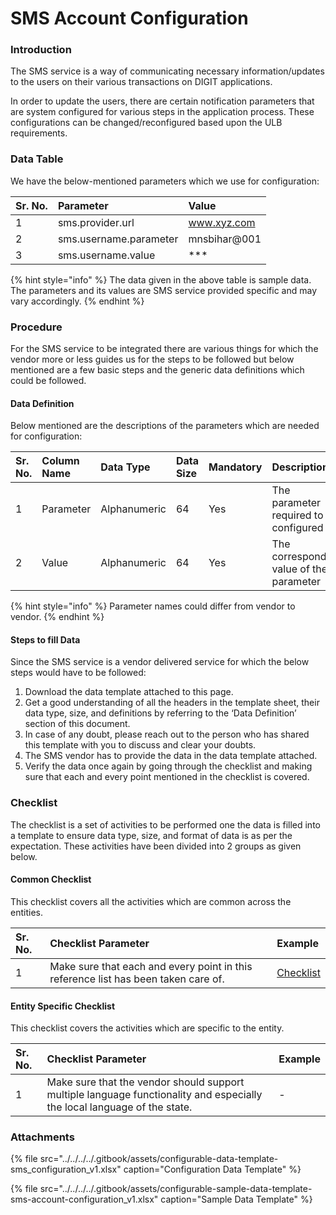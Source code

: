 # SMS Account Configuration

### Introduction

The SMS service is a way of communicating necessary information/updates to the users on their various transactions on DIGIT applications.

In order to update the users, there are certain notification parameters that are system configured for various steps in the application process. These configurations can be changed/reconfigured based upon the ULB requirements.

### Data Table

We have the below-mentioned parameters which we use for configuration:

| Sr. No. | Parameter | Value |
| :--- | :--- | :--- |
| 1 | sms.provider.url | www.xyz.com |
| 2 | sms.username.parameter | mnsbihar@001 |
| 3 | sms.username.value | \*\*\* |

{% hint style="info" %}
The data given in the above table is sample data. The parameters and its values are SMS service provided specific and may vary accordingly.
{% endhint %}

### Procedure

For the SMS service to be integrated there are various things for which the vendor more or less guides us for the steps to be followed but below mentioned are a few basic steps and the generic data definitions which could be followed.

#### Data Definition

Below mentioned are the descriptions of the parameters which are needed for configuration:

| Sr. No. | Column Name | Data Type | Data Size | Mandatory | Description |
| :--- | :--- | :--- | :--- | :--- | :--- |
| 1 | Parameter | Alphanumeric | 64 | Yes | The parameter required to be configured |
| 2 | Value | Alphanumeric | 64 | Yes | The corresponding value of the parameter |

{% hint style="info" %}
Parameter names could differ from vendor to vendor.
{% endhint %}

#### Steps to fill Data

Since the SMS service is a vendor delivered service for which the below steps would have to be followed:

1. Download the data template attached to this page.
2. Get a good understanding of all the headers in the template sheet, their data type, size, and definitions by referring to the ‘Data Definition’ section of this document.
3. In case of any doubt, please reach out to the person who has shared this template with you to discuss and clear your doubts.
4. The SMS vendor has to provide the data in the data template attached.
5. Verify the data once again by going through the checklist and making sure that each and every point mentioned in the checklist is covered.

### Checklist

The checklist is a set of activities to be performed one the data is filled into a template to ensure data type, size, and format of data is as per the expectation. These activities have been divided into 2 groups as given below.

#### Common Checklist

This checklist covers all the activities which are common across the entities.

| Sr. No. | Checklist Parameter | Example |
| :--- | :--- | :--- |
| 1 | Make sure that each and every point in this reference list has been taken care of. | [Checklist](../../module-setup/untitled-1/checklist.md) |

#### Entity Specific Checklist

This checklist covers the activities which are specific to the entity.

| Sr. No. | Checklist Parameter | Example |
| :--- | :--- | :--- |
| 1 | Make sure that the vendor should support multiple language functionality and especially the local language of the state. | - |

### Attachments

{% file src="../../../../.gitbook/assets/configurable-data-template-sms\_configuration\_v1.xlsx" caption="Configuration Data Template" %}

{% file src="../../../../.gitbook/assets/configurable-sample-data-template-sms-account-configuration\_v1.xlsx" caption="Sample Data Template" %}

